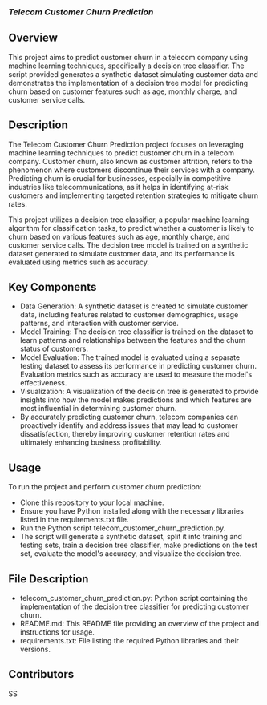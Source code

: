 ### *Telecom Customer Churn Prediction*
## Overview
This project aims to predict customer churn in a telecom company using machine learning techniques, specifically a decision tree classifier. The script provided generates a synthetic dataset simulating customer data and demonstrates the implementation of a decision tree model for predicting churn based on customer features such as age, monthly charge, and customer service calls.

## Description
The Telecom Customer Churn Prediction project focuses on leveraging machine learning techniques to predict customer churn in a telecom company. Customer churn, also known as customer attrition, refers to the phenomenon where customers discontinue their services with a company. Predicting churn is crucial for businesses, especially in competitive industries like telecommunications, as it helps in identifying at-risk customers and implementing targeted retention strategies to mitigate churn rates.

This project utilizes a decision tree classifier, a popular machine learning algorithm for classification tasks, to predict whether a customer is likely to churn based on various features such as age, monthly charge, and customer service calls. The decision tree model is trained on a synthetic dataset generated to simulate customer data, and its performance is evaluated using metrics such as accuracy.

## Key Components
* Data Generation: A synthetic dataset is created to simulate customer data, including features related to customer demographics, usage patterns, and interaction with customer service.
* Model Training: The decision tree classifier is trained on the dataset to learn patterns and relationships between the features and the churn status of customers.
* Model Evaluation: The trained model is evaluated using a separate testing dataset to assess its performance in predicting customer churn. Evaluation metrics such as accuracy are used to measure the model's effectiveness.
* Visualization: A visualization of the decision tree is generated to provide insights into how the model makes predictions and which features are most influential in determining customer churn.
* By accurately predicting customer churn, telecom companies can proactively identify and address issues that may lead to customer dissatisfaction, thereby improving customer retention rates and ultimately enhancing business profitability.

## Usage
To run the project and perform customer churn prediction:
* Clone this repository to your local machine.
* Ensure you have Python installed along with the necessary libraries listed in the requirements.txt file.
* Run the Python script telecom_customer_churn_prediction.py.
* The script will generate a synthetic dataset, split it into training and testing sets, train a decision tree classifier, make predictions on the test set, evaluate the model's accuracy, and visualize the decision tree.
## File Description
* telecom_customer_churn_prediction.py: Python script containing the implementation of the decision tree classifier for predicting customer churn.
* README.md: This README file providing an overview of the project and instructions for usage.
* requirements.txt: File listing the required Python libraries and their versions.
## Contributors
SS
